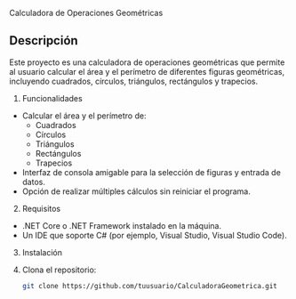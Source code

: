 Calculadora de Operaciones Geométricas

## Descripción

Este proyecto es una calculadora de operaciones geométricas que permite al usuario calcular el área y el perímetro de diferentes figuras geométricas, incluyendo cuadrados, círculos, triángulos, rectángulos y trapecios. 

1. Funcionalidades

- Calcular el área y el perímetro de:
  - Cuadrados
  - Círculos
  - Triángulos
  - Rectángulos
  - Trapecios
- Interfaz de consola amigable para la selección de figuras y entrada de datos.
- Opción de realizar múltiples cálculos sin reiniciar el programa.

2. Requisitos
   
- .NET Core o .NET Framework instalado en la máquina.
- Un IDE que soporte C# (por ejemplo, Visual Studio, Visual Studio Code).

3. Instalación

1. Clona el repositorio:
   ```bash
   git clone https://github.com/tuusuario/CalculadoraGeometrica.git
